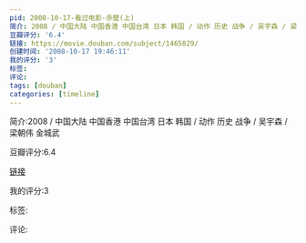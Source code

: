 ```yaml
---
pid: 2008-10-17-看过电影-赤壁(上)
简介: 2008 / 中国大陆 中国香港 中国台湾 日本 韩国 / 动作 历史 战争 / 吴宇森 / 梁朝伟 金城武
豆瓣评分: '6.4'
链接: https://movie.douban.com/subject/1465829/
创建时间: '2008-10-17 19:46:11'
我的评分: '3'
标签:
评论:
tags: [douban]
categories: [timeline]
---
```

简介:2008 / 中国大陆 中国香港 中国台湾 日本 韩国 / 动作 历史 战争 / 吴宇森 / 梁朝伟 金城武

豆瓣评分:6.4

[链接](https://movie.douban.com/subject/1465829/)

我的评分:3

标签:

评论:

